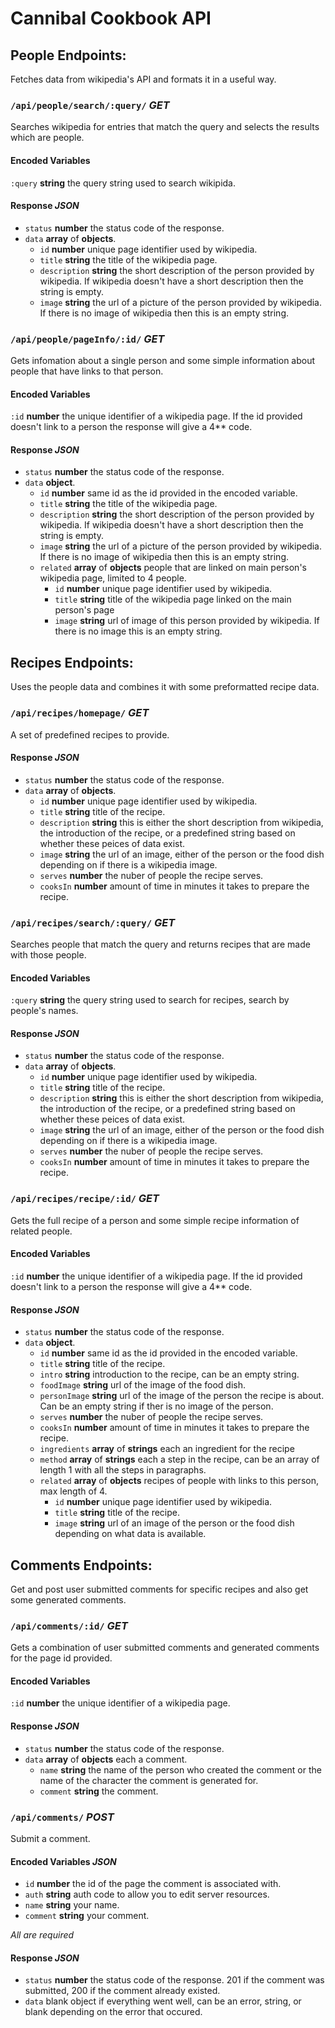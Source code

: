 # Cannibal Cookbook API

## People Endpoints:
Fetches data from wikipedia's API and formats it in a useful way.

### `/api/people/search/:query/` *GET*
Searches wikipedia for entries that match the query and selects the results which are people.
#### Encoded Variables
`:query` **string** the query string used to search wikipida.

#### Response *JSON*
* `status` **number** the status code of the response.
* `data` **array** of **objects**.
	* `id` **number** unique page identifier used by wikipedia.
	* `title` **string** the title of the wikipedia page.
	* `description` **string** the short description of the person provided by wikipedia. If wikipedia doesn't have a short description then the string is empty.
	* `image` **string** the url of a picture of the person provided by wikipedia. If there is no image of wikipedia then this is an empty string.

### `/api/people/pageInfo/:id/` *GET*
Gets infomation about a single person and some simple information about people that have links to that person.
#### Encoded Variables
`:id` **number** the unique identifier of a wikipedia page. If the id provided doesn't link to a person the response will give a 4** code.

#### Response *JSON*
* `status` **number** the status code of the response.
* `data` **object**.
	* `id` **number** same id as the id provided in the encoded variable.
	* `title` **string** the title of the wikipedia page.
	* `description` **string** the short description of the person provided by wikipedia. If wikipedia doesn't have a short description then the string is empty.
	* `image` **string** the url of a picture of the person provided by wikipedia. If there is no image of wikipedia then this is an empty string.
	* `related` **array** of **objects** people that are linked on main person's wikipedia page, limited to 4 people.
		* `id` **number** unique page identifier used by wikipedia.
		* `title` **string** title of the wikipedia page linked on the main person's page
		* `image` **string** url of image of this person provided by wikipedia. If there is no image this is an empty string.

## Recipes Endpoints:
Uses the people data and combines it with some preformatted recipe data.

### `/api/recipes/homepage/` *GET*
A set of predefined recipes to provide.

#### Response *JSON*
* `status` **number** the status code of the response.
* `data` **array** of **objects**.
	* `id` **number** unique page identifier used by wikipedia.
	* `title` **string** title of the recipe.
	* `description` **string** this is either the short description from wikipedia, the introduction of the recipe, or a predefined string based on whether these peices of data exist.
	* `image` **string** the url of an image, either of the person or the food dish depending on if there is a wikipedia image.
	* `serves` **number** the nuber of people the recipe serves.
	* `cooksIn` **number** amount of time in minutes it takes to prepare the recipe.

### `/api/recipes/search/:query/` *GET*
Searches people that match the query and returns recipes that are made with those people.
#### Encoded Variables
`:query` **string** the query string used to search for recipes, search by people's names.

#### Response *JSON*
* `status` **number** the status code of the response.
* `data` **array** of **objects**.
	* `id` **number** unique page identifier used by wikipedia.
	* `title` **string** title of the recipe.
	* `description` **string** this is either the short description from wikipedia, the introduction of the recipe, or a predefined string based on whether these peices of data exist.
	* `image` **string** the url of an image, either of the person or the food dish depending on if there is a wikipedia image.
	* `serves` **number** the nuber of people the recipe serves.
	* `cooksIn` **number** amount of time in minutes it takes to prepare the recipe.

### `/api/recipes/recipe/:id/` *GET*
Gets the full recipe of a person and some simple recipe information of related people.
#### Encoded Variables
`:id` **number** the unique identifier of a wikipedia page. If the id provided doesn't link to a person the response will give a 4** code.

#### Response *JSON*
* `status` **number** the status code of the response.
* `data` **object**.
	* `id` **number** same id as the id provided in the encoded variable.
	* `title` **string** title of the recipe.
	* `intro` **string** introduction to the recipe, can be an empty string.
	* `foodImage` **string** url of the image of the food dish.
	* `personImage` **string** url of the image of the person the recipe is about. Can be an empty string if ther is no image of the person.
	* `serves` **number** the nuber of people the recipe serves.
	* `cooksIn` **number** amount of time in minutes it takes to prepare the recipe.
	* `ingredients` **array** of **strings** each an ingredient for the recipe
	* `method` **array** of **strings** each a step in the recipe, can be an array of length 1 with all the steps in paragraphs.
	* `related` **array** of **objects** recipes of people with links to this person, max length of 4.
		* `id` **number** unique page identifier used by wikipedia.
		* `title` **string** title of the recipe.
		* `image` **string** url of an image of the person or the food dish depending on what data is available.

## Comments Endpoints:
Get and post user submitted comments for specific recipes and also get some generated comments.

### `/api/comments/:id/` *GET*
Gets a combination of user submitted comments and generated comments for the page id provided.

#### Encoded Variables
`:id` **number** the unique identifier of a wikipedia page.

#### Response *JSON*
* `status` **number** the status code of the response.
* `data` **array** of **objects** each a comment.
	* `name` **string** the name of the person who created the comment or the name of the character the comment is generated for. 
	* `comment` **string** the comment.

### `/api/comments/` *POST*
Submit a comment.

#### Encoded Variables *JSON*
* `id` **number** the id of the page the comment is associated with.
* `auth` **string** auth code to allow you to edit server resources.
* `name` **string** your name.
* `comment` **string** your comment.

*All are required*

#### Response *JSON*
* `status` **number** the status code of the response. 201 if the comment was submitted, 200 if the comment already existed.
* `data` blank object if everything went well, can be an error, string, or blank depending on the error that occured.
